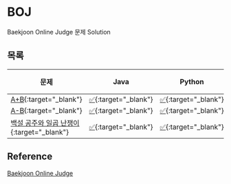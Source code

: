 # BOJ  
Baekjoon Online Judge 문제 Solution

## 목록
|문제|Java|Python|비고|
| ------ | ------ | ------ | ------ |
|[A+B](https://www.acmicpc.net/problem/1000){:target="\_blank"} | [:white_check_mark:](algorithm/java/src/BOJ1000.java){:target="\_blank"} | [:white_check_mark:](algorithm/python/BOJ1000.py){:target="\_blank"} |
|[A-B](https://www.acmicpc.net/problem/1001){:target="\_blank"} | [:white_check_mark:](algorithm/java/src/BOJ1001.java){:target="\_blank"} | [:white_check_mark:](algorithm/python/BOJ1001.py){:target="\_blank"} |
|[백설 공주와 일곱 난쟁이](https://www.acmicpc.net/problem/3040){:target="\_blank"} | [:white_check_mark:](algorithm/java/src/BOJ3040.java){:target="\_blank"} | [:white_check_mark:](algorithm/python/BOJ3040.py){:target="\_blank"} |

## Reference
[Baekjoon Online Judge](https://www.acmicpc.net/)